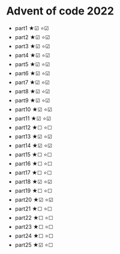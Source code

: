 # Advent of code 2022

* part1 ★☑ ⭐☑
* part2 ★☑ ⭐☑
* part3 ★☑ ⭐☑
* part4 ★☑ ⭐☑
* part5 ★☑ ⭐☑
* part6 ★☑ ⭐☑
* part7 ★☑ ⭐☑
* part8 ★☑ ⭐☑
* part9 ★☑ ⭐☑
* part10 ★☑ ⭐☑
* part11 ★☑ ⭐☑
* part12 ★☐ ⭐☐
* part13 ★☑ ⭐☑
* part14 ★☑ ⭐☑
* part15 ★☐ ⭐☐
* part16 ★☐ ⭐☐
* part17 ★☐ ⭐☐
* part18 ★☑ ⭐☑
* part19 ★☐ ⭐☐
* part20 ★☑ ⭐☑
* part21 ★☐ ⭐☐
* part22 ★☐ ⭐☐
* part23 ★☐ ⭐☐
* part24 ★☐ ⭐☐
* part25 ★☑ ⭐☐
